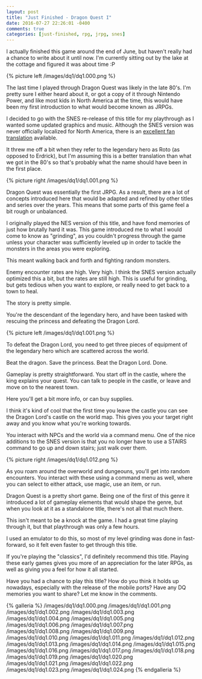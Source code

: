 ```yaml
---
layout: post
title: "Just Finished - Dragon Quest I"
date: 2016-07-27 22:26:01 -0400
comments: true
categories: [just-finished, rpg, jrpg, snes]
---
```


I actually finished this game around the end of June, but haven't really had a chance to write about it until now. I'm currently sitting out by the lake at the cottage and figured it was about time :P

{% picture left /images/dq1/dq1.000.png %}

The last time I played through Dragon Quest was likely in the late 80's. I'm pretty sure I either heard about it, or got a copy of it through Nintendo Power, and like most kids in North America at the time, this would have been my first introduction to what would become known as JRPGs.

I decided to go with the SNES re-release of this title for my playthrough as I wanted some updated graphics and music. Although the SNES version was never officially localized for North America, there is an [excellent fan translation](http://www.romhacking.net/translations/337/) available.

It threw me off a bit when they refer to the legendary hero as Roto (as opposed to Erdrick), but I'm assuming this is a better translation than what we got in the 80's so that's probably what the name should have been in the first place.

{% picture right /images/dq1/dq1.001.png %}

Dragon Quest was essentially the first JRPG. As a result, there are a lot of concepts introduced here that would be adapted and refined by other titles and series over the years. This means that some parts of this game feel a bit rough or unbalanced.

I originally played the NES version of this title, and have fond memories of just how brutally hard it was. This game introduced me to what I would come to know as "grinding", as you couldn't progress through the game unless your character was sufficiently leveled up in order to tackle the monsters in the areas you were exploring.

This meant walking back and forth and fighting random monsters.

Enemy encounter rates are high. Very high. I think the SNES version actually optimized this a bit, but the rates are still high. This is useful for grinding, but gets tedious when you want to explore, or really need to get back to a town to heal.

The story is pretty simple.

You're the descendant of the legendary hero, and have been tasked with rescuing the princess and defeating the Dragon Lord.

<!-- more -->

{% picture left /images/dq1/dq1.001.png %}

To defeat the Dragon Lord, you need to get three pieces of equipment of the legendary hero which are scattered across the world.

Beat the dragon. Save the princess. Beat the Dragon Lord. Done.

Gameplay is pretty straightforward. You start off in the castle, where the king explains your quest. You can talk to people in the castle, or leave and move on to the nearest town.

Here you'll get a bit more info, or can buy supplies.

I think it's kind of cool that the first time you leave the castle you can see the Dragon Lord's castle on the world map. This gives you your target right away and you know what you're working towards.

You interact with NPCs and the world via a command menu. One of the nice additions to the SNES version is that you no longer have to use a STAIRS command to go up and down stairs; just walk over them.

{% picture right /images/dq1/dq1.012.png %}

As you roam around the overworld and dungeouns, you'll get into random encounters. You interact with these using a command menu as well, where you can select to either attack, use magic, use an item, or run.

Dragon Quest is a pretty short game. Being one of the first of this genre it introduced a lot of gameplay elements that would shape the genre, but when you look at it as a standalone title, there's not all that much there.

This isn't meant to be a knock at the game. I had a great time playing through it, but that playthrough was only a few hours.

I used an emulator to do this, so most of my level grinding was done in fast-forward, so it felt even faster to get through this title.

If you're playing the "classics", I'd definitely recommend this title. Playing these early games gives you more of an appreciation for the later RPGs, as well as giving you a feel for how it all started.

Have you had a chance to play this title? How do you think it holds up nowadays, especially with the release of the mobile ports? Have any DQ memories you want to share? Let me know in the comments.

{% galleria %}
 /images/dq1/dq1.000.png
 /images/dq1/dq1.001.png
 /images/dq1/dq1.002.png
 /images/dq1/dq1.003.png
 /images/dq1/dq1.004.png
 /images/dq1/dq1.005.png
 /images/dq1/dq1.006.png
 /images/dq1/dq1.007.png
 /images/dq1/dq1.008.png
 /images/dq1/dq1.009.png
 /images/dq1/dq1.010.png
 /images/dq1/dq1.011.png
 /images/dq1/dq1.012.png
 /images/dq1/dq1.013.png
 /images/dq1/dq1.014.png
 /images/dq1/dq1.015.png
 /images/dq1/dq1.016.png
 /images/dq1/dq1.017.png
 /images/dq1/dq1.018.png
 /images/dq1/dq1.019.png
 /images/dq1/dq1.020.png
 /images/dq1/dq1.021.png
 /images/dq1/dq1.022.png
 /images/dq1/dq1.023.png
 /images/dq1/dq1.024.png
{% endgalleria %}